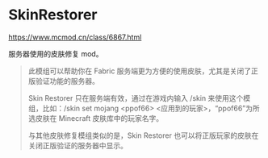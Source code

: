 # SkinRestorer
https://www.mcmod.cn/class/6867.html

服务器使用的皮肤修复 mod。

> 此模组可以帮助你在 Fabric 服务端更为方便的使用皮肤，尤其是关闭了正版验证功能的服务器。
>
> Skin Restorer 只在服务端有效，通过在游戏内输入 /skin 来使用这个模组，比如：/skin set mojang \<ppof66\> \<应用到的玩家\>，“ppof66”为所选皮肤在 Minecraft 皮肤库中的玩家名字。
>
> 与其他皮肤修复模组类似的是，Skin Restorer 也可以将正版玩家的皮肤在关闭正版验证的服务器中显示。
